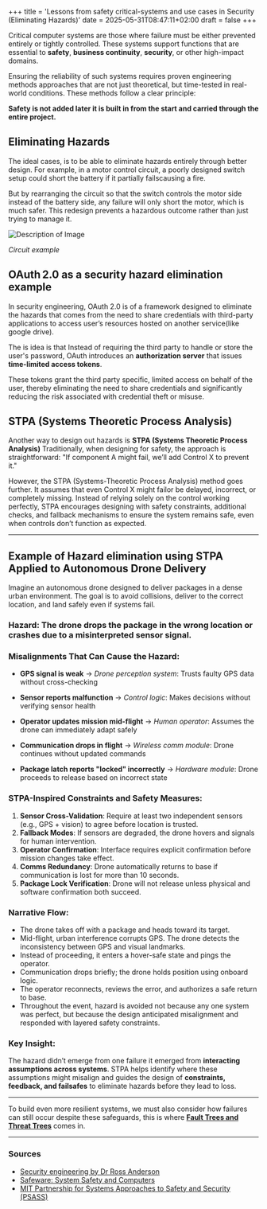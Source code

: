 +++
title = 'Lessons from safety critical-systems and use cases in Security (Eliminating Hazards)'
date = 2025-05-31T08:47:11+02:00
draft = false
+++


Critical computer systems are those where failure must be either prevented entirely or tightly controlled. These systems support functions that are essential to **safety**, **business continuity**, **security**, or other high-impact domains.

Ensuring the reliability of such systems requires proven engineering methods approaches that are not just theoretical, but time-tested in real-world conditions. These methods follow a clear principle:

**Safety is not added later  it is built in from the start and carried through the entire project.**

## Eliminating Hazards

The ideal cases, is to be able to eliminate hazards entirely through better design. For example, in a motor control circuit, a poorly designed switch setup could short the battery if it partially failscausing a fire.

But by rearranging the circuit so that the switch controls the motor side instead of the battery side, any failure will only short the motor, which is much safer. This redesign prevents a hazardous outcome rather than just trying to manage it.

<img src="/images/lamp.png" alt="Description of Image">

*Circuit example*

## OAuth 2.0 as a security hazard elimination example
In security engineering, OAuth 2.0 is of a framework designed to eliminate the hazards that comes from the need to share credentials with third-party applications to access user’s resources hosted on another service(like google drive).

The is idea is that Instead of requiring the third party to handle or store the user's password, OAuth introduces an **authorization server** that issues **time-limited access tokens**.

These tokens grant the third party specific, limited access on behalf of the user, thereby eliminating the need to share credentials and significantly reducing the risk associated with credential theft or misuse.

## STPA (Systems Theoretic Process Analysis)
Another way to design out hazards is **STPA (Systems Theoretic Process Analysis)** Traditionally, when designing for safety, the approach is straightforward: "If component A might fail, we’ll add Control X to prevent it."

However, the STPA (Systems-Theoretic Process Analysis) method goes further. It assumes that even Control X might failor be delayed, incorrect, or completely missing. Instead of relying solely on the control working perfectly, STPA encourages designing with safety constraints, additional checks, and fallback mechanisms to ensure the system remains safe, even when controls don’t function as expected.

---

## Example of Hazard elimination using STPA Applied to Autonomous Drone Delivery

Imagine an autonomous drone designed to deliver packages in a dense urban environment. The goal is to avoid collisions, deliver to the correct location, and land safely even if systems fail.

### Hazard: The drone drops the package in the wrong location or crashes due to a misinterpreted sensor signal.

### Misalignments That Can Cause the Hazard:

* **GPS signal is weak**
  → *Drone perception system*: Trusts faulty GPS data without cross-checking

* **Sensor reports malfunction**
  → *Control logic*: Makes decisions without verifying sensor health

* **Operator updates mission mid-flight**
  → *Human operator*: Assumes the drone can immediately adapt safely

* **Communication drops in flight**
  → *Wireless comm module*: Drone continues without updated commands

* **Package latch reports "locked" incorrectly**
  → *Hardware module*: Drone proceeds to release based on incorrect state

### STPA-Inspired Constraints and Safety Measures:

1. **Sensor Cross-Validation**: Require at least two independent sensors (e.g., GPS + vision) to agree before location is trusted.
2. **Fallback Modes**: If sensors are degraded, the drone hovers and signals for human intervention.
3. **Operator Confirmation**: Interface requires explicit confirmation before mission changes take effect.
4. **Comms Redundancy**: Drone automatically returns to base if communication is lost for more than 10 seconds.
5. **Package Lock Verification**: Drone will not release unless physical and software confirmation both succeed.

### Narrative Flow:

* The drone takes off with a package and heads toward its target.
* Mid-flight, urban interference corrupts GPS. The drone detects the inconsistency between GPS and visual landmarks.
* Instead of proceeding, it enters a hover-safe state and pings the operator.
* Communication drops briefly; the drone holds position using onboard logic.
* The operator reconnects, reviews the error, and authorizes a safe return to base.
* Throughout the event, hazard is avoided not because any one system was perfect, but because the design anticipated misalignment and responded with layered safety constraints.

### Key Insight:

The hazard didn’t emerge from one failure it emerged from **interacting assumptions across systems**. STPA helps identify where these assumptions might misalign and guides the design of **constraints, feedback, and failsafes** to eliminate hazards before they lead to loss.

---

To build even more resilient systems, we must also consider how failures can still occur despite these safeguards, this is where [**Fault Trees and Threat Trees**](/blog/trees) comes in.


---


### Sources
- [Security engineering by Dr Ross Anderson](https://www.cl.cam.ac.uk/archive/rja14/book.html)
- [Safeware: System Safety and Computers](http://sunnyday.mit.edu/book.html)
- [MIT Partnership for Systems Approaches to Safety and Security (PSASS)](https://psas.scripts.mit.edu/home/)
